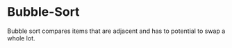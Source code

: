 # Bubble-Sort
Bubble sort compares items that are adjacent and has to potential to swap a whole lot.
